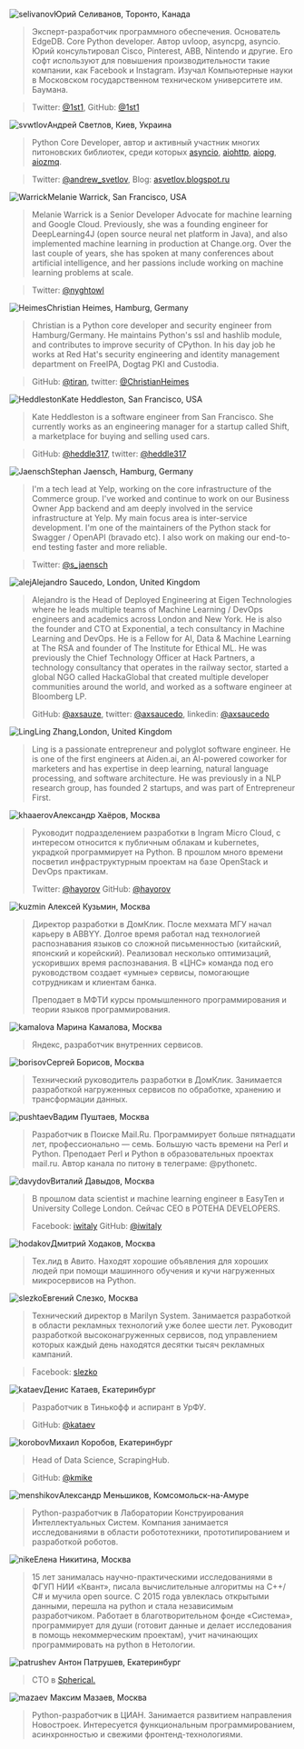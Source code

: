 <a name="selivanov"></a>![selivanov](/2018/img/speakers/2018/selivanov.png)Юрий Селиванов, Торонто, Канада

> Эксперт-разработчик программного обеспечения. Основатель EdgeDB. Core Python developer. Автор uvloop, asyncpg, asyncio. Юрий консультировал Cisco, Pinterest, ABB, Nintendo и другие. Его софт используют для повышения производительности такие компании, как Facebook и Instagram. 
 Изучал Компьютерные науки в Московском государственном техническом университете им. Баумана.

> Twitter: [@1st1](https://twitter.com/1st1), GitHub: [@1st1](https://github.com/1st1)

<a name="svwtlov"></a>![svwtlov](/2018/img/speakers/2018/svetlov.jpg)Андрей Светлов, Киев, Украина

> Python Core Developer, автор и активный участник многих питоновских библиотек, среди которых [asyncio](http://asyncio.org), [aiohttp](https://pypi.org/project/aiohttp/), [aiopg](https://aiopg.readthedocs.io/en/stable/), [aiozmq](https://aiozmq.readthedocs.io/en/v0.7.0/).

> Twitter: [@andrew_svetlov](https://twitter.com/andrew_svetlov), Blog: [asvetlov.blogspot.ru](http://asvetlov.blogspot.fr)

<a name="Warrick"></a>![Warrick](/2018/img/speakers/2018/Warrick.jpg)Melanie Warrick, San Francisco, USA

> Melanie Warrick is a Senior Developer Advocate for machine learning and Google Cloud. Previously, she was a founding engineer for DeepLearning4J (open source neural net platform in Java), and also implemented machine learning in production at Change.org. Over the last couple of years, she has spoken at many conferences about artificial intelligence, and her passions include working on machine learning problems at scale.

> Twitter: [@nyghtowl](https://twitter.com/nyghtowl)

<a name="Heimes"></a>![Heimes](/2018/img/speakers/2018/Heimes.jpg)Christian Heimes, Hamburg, Germany

> Christian is a Python core developer and security engineer from Hamburg/Germany. He maintains Python's ssl and hashlib module, and contributes to improve security of CPython. In his day job he works at Red Hat's security engineering and identity management department on FreeIPA, Dogtag PKI and Custodia.

> GitHub: [@tiran](https://github.com/tiran), twitter: [@ChristianHeimes](https://twitter.com/christianheimes)

<a name="Heddleston"></a>![Heddleston](/2018/img/speakers/2018/hadson.jpg)Kate Heddleston, San Francisco, USA

> Kate Heddleston is a software engineer from San Francisco. She currently works as an engineering manager for a startup called Shift, a marketplace for buying and selling used cars. 

> GitHub: [@heddle317](https://github.com/heddle317), twitter: [@heddle317](https://twitter.com/heddle317)

<a name="Jaensch"></a>![Jaensch](/2018/img/speakers/2018/SJ.jpg)Stephan Jaensch, Hamburg, Germany

> I'm a tech lead at Yelp, working on the core infrastructure of the Commerce group. I've worked and continue to work on our Business Owner App backend and am deeply involved in the service infrastructure at Yelp. My main focus area is inter-service development. I'm one of the maintainers of the Python stack for Swagger / OpenAPI (bravado etc). I also work on making our end-to-end testing faster and more reliable.

> Twitter: [@s_jaensch](https://twitter.com/s_jaensch)

<a name="alej"></a>![alej](/2018/img/speakers/2018/alej1.jpeg)Alejandro Saucedo, London, United Kingdom

> Alejandro is the Head of Deployed Engineering at Eigen Technologies where he leads multiple teams of Machine Learning / DevOps engineers and academics across London and New York. He is also the founder and CTO at Exponential, a tech consultancy in Machine Learning and DevOps. He is a Fellow for AI, Data & Machine Learning at The RSA and founder of The Institute for Ethical ML. He was previously the Chief Technology Officer at Hack Partners, a technology consultancy that operates in the railway sector, started a global NGO called HackaGlobal that created multiple developer communities around the world, and worked as a software engineer at Bloomberg LP.
>
> GitHub: [@axsauze](https://github.com/axsauze), 
> twitter: [@axsaucedo](https://twitter.com/axsaucedo),
> linkedin: [@axsaucedo](https://www.linkedin.com/in/axsaucedo/)

<a name="Ling"></a>![Ling](/2018/img/speakers/2018/Ling.png)Ling Zhang,London, United Kingdom

> Ling is a passionate entrepreneur and polyglot software engineer. He is one of the first engineers at Aiden.ai, an AI-powered coworker for marketers and has  expertise in deep learning, natural language processing, and software architecture. He was previously in a NLP research group, has founded 2 startups, and was part of Entrepreneur First. 

<a name="khaaerov"></a>![khaaerov](/2018/img/speakers/2018/alexkhaerov.jpg)Александр Хаёров, Москва

> Руководит подразделением разработки в Ingram Micro Cloud, с интересом относится к публичным облакам и kubernetes, украдкой программирует на Python. В прошлом много времени посветил инфраструктурным проектам на базе OpenStack и DevOps практикам.
>
> Twitter: [@hayorov](https://twitter.com/hayorov)
> GitHub: [@hayorov](https://github.com/hayorov)

<a name="kuzmin"></a>![kuzmin](/2018/img/speakers/2018/kuzmin1.jpg) Алексей Кузьмин, Москва
>
> Директор разработки в ДомКлик. После мехмата МГУ начал карьеру в ABBYY. Долгое время работал над технологией распознавания языков со сложной письменностью (китайский, японский и корейский). Реализовал несколько оптимизаций, ускоривших время распознавания. В «ЦНС» команда под его руководством создает «умные» сервисы, помогающие сотрудникам и клиентам банка.
> 
> Преподает в МФТИ курсы промышленного программирования и теории языков программирования.

<a name="kamalova"></a>![kamalova](/2018/img/speakers/2018/kamalova.jpg) Марина Камалова, Москва
>
> Яндекс, разработчик внутренних сервисов.

<a name="borisov"></a>![borisov](/2018/img/speakers/2018/borisov.jpg)Сергей Борисов, Москва

> Технический руководитель разработки в ДомКлик. Занимается разработкой нагруженных сервисов по обработке, хранению и трансформации данных.

<a name="pushtaev"></a>![pushtaev](/2018/img/speakers/2018/pushtaev.jpg)Вадим Пуштаев, Москва

> Разработчик в Поиске Mail.Ru. Программирует больше пятнадцати лет, профессионально — семь. Большую часть времени на Perl и Python. Преподает Perl и Python в образовательных проектах mail.ru. Автор канала по питону в телеграме: @pythonetc.

<a name="davydov"></a>![davydov](/2018/img/speakers/2018/davydov.jpg)Виталий Давыдов, Москва

> В прошлом data scientist и machine learning engineer в EasyTen и University College London. Сейчас CEO в POTEHA DEVELOPERS.
>
> Facebook: [iwitaly](https://www.facebook.com/iwitaly)
> GitHub: [@iwitaly](https://github.com/iwitaly)

<a name="hodakov"></a>![hodakov](/2018/img/speakers/2018/hodakov.jpg)Дмитрий Ходаков, Москва

> Тех.лид в Авито. Находят хорошие объявления для хороших людей при помощи машинного обучения и кучи нагруженных микросервисов на Python.

<a name="slezko"></a>![slezko](/2018/img/speakers/2018/slezko.jpg)Евгений Слезко, Москва

> Технический директор в Marilyn System. Занимается разработкой в области рекламных технологий уже более шести лет. Руководит разработкой высоконагруженных сервисов, под управлением которых каждый день находятся десятки тысяч рекламных кампаний.

> Facebook: [slezko](https://www.facebook.com/slezko)

<a name="kataev"></a>![kataev](/2018/img/speakers/2018/kataev.jpeg)Денис Катаев, Екатеринбург

> Разработчик в Тинькофф и аспирант в УрФУ.

> GitHub: [@kataev](https://github.com/kataev)

<a name="korobov"></a>![korobov](/2018/img/speakers/2018/korobov.jpg)Михаил Коробов, Екатеринбург

> Head of Data Science, ScrapingHub.

> GitHub: [@kmike](https://github.com/kmike)

<a name="menshikov"></a>![menshikov](/2018/img/speakers/2018/menshikov.jpg)Александр Меньшиков, Комсомольск-на-Амуре

> Python-разработчик в Лаборатории Конструирования Интеллектуальных Систем. Компания занимается исследованиями в области робототехники, прототипированием и разработкой роботов. 

<a name="nike"></a>![nike](/2018/img/speakers/2018/nike.jpg)Елена Никитина, Москва

> 15 лет занималась научно-практическими исследованиями в ФГУП НИИ «Квант», писала вычислительные алгоритмы на С++/С# и мучила  open source. С 2015 года увлеклась открытыми данными, перешла на python и стала независимым разработчиком. Работает в благотворительном фонде «Система», программирует для души (готовит данные и делает исследования в помощь некоммерческим проектам), учит начинающих программировать на python в Нетологии.

<a name="patrushev"></a>![patrushev](/2018/img/speakers/2018/patrushev.jpg) Антон Патрушев, Екатеринбург

> CTO в [Spherical.](https://www.spherical.pm)

<a name="mazaev"></a>![mazaev](/2018/img/speakers/2018/mazaev.JPG) Максим Мазаев, Москва

> Python-разработчик в ЦИАН. Занимается развитием направления Новостроек. Интересуется функциональным программированием, асинхронностью и свежими фронтенд-технологиями.


